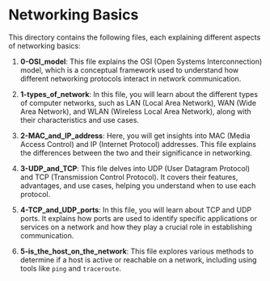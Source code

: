 # Networking Basics

This directory contains the following files, each explaining different aspects of networking basics:

1. **0-OSI_model**: This file explains the OSI (Open Systems Interconnection) model, which is a conceptual framework used to understand how different networking protocols interact in network communication.

2. **1-types_of_network**: In this file, you will learn about the different types of computer networks, such as LAN (Local Area Network), WAN (Wide Area Network), and WLAN (Wireless Local Area Network), along with their characteristics and use cases.

3. **2-MAC_and_IP_address**: Here, you will get insights into MAC (Media Access Control) and IP (Internet Protocol) addresses. This file explains the differences between the two and their significance in networking.

4. **3-UDP_and_TCP**: This file delves into UDP (User Datagram Protocol) and TCP (Transmission Control Protocol). It covers their features, advantages, and use cases, helping you understand when to use each protocol.

5. **4-TCP_and_UDP_ports**: In this file, you will learn about TCP and UDP ports. It explains how ports are used to identify specific applications or services on a network and how they play a crucial role in establishing communication.

6. **5-is_the_host_on_the_network**: This file explores various methods to determine if a host is active or reachable on a network, including using tools like `ping` and `traceroute`.

